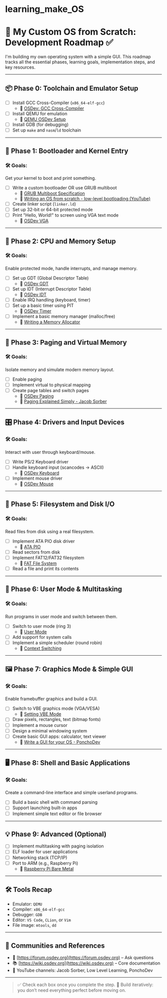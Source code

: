 # learning_make_OS
# 🧵 My Custom OS from Scratch: Development Roadmap ✅

I'm building my own operating system with a simple GUI. This roadmap tracks all the essential phases, learning goals, implementation steps, and key resources.

---

## 📦 Phase 0: Toolchain and Emulator Setup

- [ ] Install GCC Cross-Compiler (`x86_64-elf-gcc`)
  - 📖 [OSDev: GCC Cross-Compiler](https://wiki.osdev.org/GCC_Cross-Compiler)
- [ ] Install QEMU for emulation
  - 📖 [QEMU OSDev Setup](https://wiki.osdev.org/QEMU)
- [ ] Install GDB (for debugging)
- [ ] Set up `make` and `nasm`/`ld` toolchain

---

## 🧭 Phase 1: Bootloader and Kernel Entry

### 🛠 Goals:
Get your kernel to boot and print something.

- [ ] Write a custom bootloader OR use GRUB multiboot
  - 📖 [GRUB Multiboot Specification](https://wiki.osdev.org/Multiboot)
  - 🎥 [Writing an OS from scratch - low-level bootloading (YouTube)](https://youtu.be/FN4Y8Zl5lH8)
- [ ] Create linker script (`linker.ld`)
- [ ] Set up 32-bit or 64-bit protected mode
- [ ] Print "Hello, World!" to screen using VGA text mode
  - 📖 [OSDev VGA](https://wiki.osdev.org/VGA_Text_Mode)

---

## 🧠 Phase 2: CPU and Memory Setup

### 🛠 Goals:
Enable protected mode, handle interrupts, and manage memory.

- [ ] Set up GDT (Global Descriptor Table)
  - 📖 [OSDev GDT](https://wiki.osdev.org/GDT)
- [ ] Set up IDT (Interrupt Descriptor Table)
  - 📖 [OSDev IDT](https://wiki.osdev.org/IDT)
- [ ] Enable IRQ handling (keyboard, timer)
- [ ] Set up a basic timer using PIT
  - 📖 [OSDev Timer](https://wiki.osdev.org/Programmable_Interval_Timer)
- [ ] Implement a basic memory manager (malloc/free)
  - 📖 [Writing a Memory Allocator](https://arjunsreedharan.org/post/148675821737/memory-allocation-strategies-in-operating-systems)

---

## 🧮 Phase 3: Paging and Virtual Memory

### 🛠 Goals:
Isolate memory and simulate modern memory layout.

- [ ] Enable paging
- [ ] Implement virtual to physical mapping
- [ ] Create page tables and switch pages
  - 📖 [OSDev Paging](https://wiki.osdev.org/Paging)
  - 🎥 [Paging Explained Simply - Jacob Sorber](https://youtu.be/3EkbYEDK12c)

---

## 🎛️ Phase 4: Drivers and Input Devices

### 🛠 Goals:
Interact with user through keyboard/mouse.

- [ ] Write PS/2 Keyboard driver
- [ ] Handle keyboard input (scancodes → ASCII)
  - 📖 [OSDev Keyboard](https://wiki.osdev.org/PS2_Keyboard)
- [ ] Implement mouse driver
  - 📖 [OSDev Mouse](https://wiki.osdev.org/Mouse_Input)

---

## 📁 Phase 5: Filesystem and Disk I/O

### 🛠 Goals:
Read files from disk using a real filesystem.

- [ ] Implement ATA PIO disk driver
  - 📖 [ATA PIO](https://wiki.osdev.org/ATA_PIO_Mode)
- [ ] Read sectors from disk
- [ ] Implement FAT12/FAT32 filesystem
  - 📖 [FAT File System](https://wiki.osdev.org/FAT)
- [ ] Read a file and print its contents

---

## 🧍 Phase 6: User Mode & Multitasking

### 🛠 Goals:
Run programs in user mode and switch between them.

- [ ] Switch to user mode (ring 3)
  - 📖 [User Mode](https://wiki.osdev.org/Entering_User_Mode)
- [ ] Add support for system calls
- [ ] Implement a simple scheduler (round robin)
  - 📖 [Context Switching](https://wiki.osdev.org/Context_Switching)

---

## 🖼️ Phase 7: Graphics Mode & Simple GUI

### 🛠 Goals:
Enable framebuffer graphics and build a GUI.

- [ ] Switch to VBE graphics mode (VGA/VESA)
  - 📖 [Setting VBE Mode](https://wiki.osdev.org/VBE)
- [ ] Draw pixels, rectangles, text (bitmap fonts)
- [ ] Implement a mouse cursor
- [ ] Design a minimal windowing system
- [ ] Create basic GUI apps: calculator, text viewer
  - 🎥 [Write a GUI for your OS - PonchoDev](https://youtu.be/itG2beCmgCk)

---

## 🖥️ Phase 8: Shell and Basic Applications

### 🛠 Goals:
Create a command-line interface and simple userland programs.

- [ ] Build a basic shell with command parsing
- [ ] Support launching built-in apps
- [ ] Implement simple text editor or file browser

---

## 💡 Phase 9: Advanced (Optional)

- [ ] Implement multitasking with paging isolation
- [ ] ELF loader for user applications
- [ ] Networking stack (TCP/IP)
- [ ] Port to ARM (e.g., Raspberry Pi)
  - 📖 [Raspberry Pi Bare Metal](https://github.com/bztsrc/raspi3-tutorial)

---

## 🛠 Tools Recap

- Emulator: `QEMU`
- Compiler: `x86_64-elf-gcc`
- Debugger: `GDB`
- Editor: `VS Code`, `CLion`, or `Vim`
- File image: `mtools`, `dd`

---

## 💬 Communities and References

- 💬 [https://forum.osdev.org](https://forum.osdev.org) – Ask questions
- 📚 [https://wiki.osdev.org](https://wiki.osdev.org) – Core documentation
- 🎥 YouTube channels: Jacob Sorber, Low Level Learning, PonchoDev

---

> ✅ Check each box once you complete the step.
> 🎯 Build iteratively: you don’t need everything perfect before moving on.

